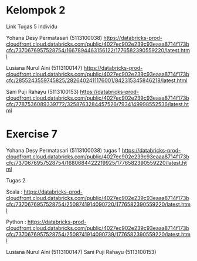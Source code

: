 # Kelompok 2
Link Tugas 5 Individu

Yohana Desy Permatasari (5113100038) 
https://databricks-prod-cloudfront.cloud.databricks.com/public/4027ec902e239c93eaaa8714f173bcfc/7370676957528754/1667894463156122/1776582390559220/latest.html

Lusiana Nurul Aini (5113100147)
https://databricks-prod-cloudfront.cloud.databricks.com/public/4027ec902e239c93eaaa8714f173bcfc/2855243559745825/2826402411176001/842315345846218/latest.html

Sani Puji Rahayu (5113100153)
https://databricks-prod-cloudfront.cloud.databricks.com/public/4027ec902e239c93eaaa8714f173bcfc/7787536089339772/3258763284457526/7934149998552536/latest.html


# Exercise 7

Yohana Desy Permatasari (5113100038) 
tugas 1 
https://databricks-prod-cloudfront.cloud.databricks.com/public/4027ec902e239c93eaaa8714f173bcfc/7370676957528754/1680684422219925/1776582390559220/latest.html

Tugas 2


Scala :
https://databricks-prod-cloudfront.cloud.databricks.com/public/4027ec902e239c93eaaa8714f173bcfc/7370676957528754/2508741914090720/1776582390559220/latest.html


Python :
https://databricks-prod-cloudfront.cloud.databricks.com/public/4027ec902e239c93eaaa8714f173bcfc/7370676957528754/2508741914090739/1776582390559220/latest.html

Lusiana Nurul Aini (5113100147)
Sani Puji Rahayu (5113100153)
